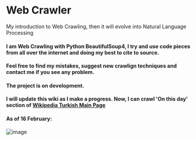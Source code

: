 # Web Crawler
 My introduction to Web Crawling, then it will evolve into Natural Language Processing

#### I am Web Crawling with Python BeautifulSoup4, I try and use code pieces from all over the internet and doing my best to cite to source. 

#### Feel free to find my mistakes, suggest new crawlign techniques and contact me if you see any problem.

#### The project is on development. 
#### I will update this wiki as I make a progress. Now, I can crawl 'On this day' section of [Wikipedia Turkish Main Page](https://tr.wikipedia.org/wiki/Anasayfa) 


#### As of 16 February:
![image](https://user-images.githubusercontent.com/44057640/74612240-773e7880-5114-11ea-8ae1-037ff1916fe8.png)

